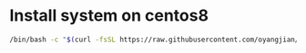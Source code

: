 

# Install system on centos8

```bash
/bin/bash -c "$(curl -fsSL https://raw.githubusercontent.com/oyangjian/tools/main/centos8/startup_centos.sh)"
```
